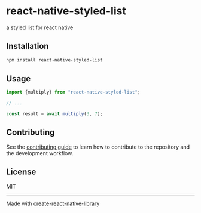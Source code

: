 # react-native-styled-list

a styled list for react native

## Installation

```sh
npm install react-native-styled-list
```

## Usage

```js
import {multiply} from "react-native-styled-list";

// ...

const result = await multiply(3, 7);
```

## Contributing

See the [contributing guide](CONTRIBUTING.md) to learn how to contribute to the repository and the development workflow.

## License

MIT

---

Made with [create-react-native-library](https://github.com/callstack/react-native-builder-bob)
